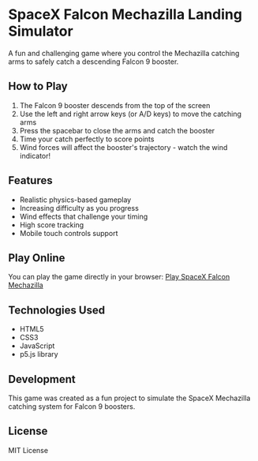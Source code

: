 # SpaceX Falcon Mechazilla Landing Simulator

A fun and challenging game where you control the Mechazilla catching arms to safely catch a descending Falcon 9 booster.

## How to Play

1. The Falcon 9 booster descends from the top of the screen
2. Use the left and right arrow keys (or A/D keys) to move the catching arms
3. Press the spacebar to close the arms and catch the booster
4. Time your catch perfectly to score points
5. Wind forces will affect the booster's trajectory - watch the wind indicator!

## Features

- Realistic physics-based gameplay
- Increasing difficulty as you progress
- Wind effects that challenge your timing
- High score tracking
- Mobile touch controls support

## Play Online

You can play the game directly in your browser: [Play SpaceX Falcon Mechazilla](https://vidursaini.github.io/spaceX-falcon-mechazilla/)

## Technologies Used

- HTML5
- CSS3
- JavaScript
- p5.js library

## Development

This game was created as a fun project to simulate the SpaceX Mechazilla catching system for Falcon 9 boosters.

## License

MIT License

